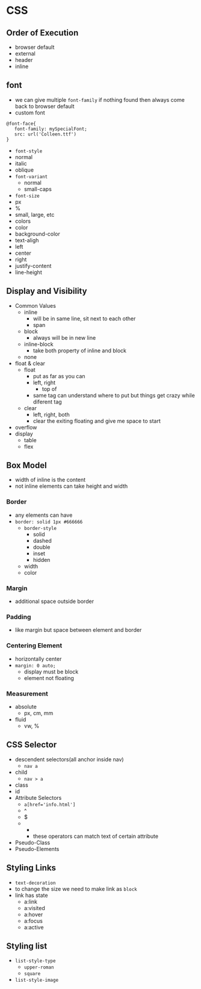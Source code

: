 # CSS 
## Order of Execution
 - browser default
 - external
 - header
 - inline

## font
 - we can give multiple `font-family` if nothing found then always come back to browser default
 - custom font
 ```
@font-face{
    font-family: mySpecialFont;
    src: url('Colleen.ttf')
}
 ```
  - `font-style`
   - normal
   - italic
   - oblique
  - `font-variant`
    - normal
    - small-caps
  - `font-size`
   - px
   - %
   - small, large, etc
  - colors
   - color
   - background-color 
  - text-aligh
   - left
   - center
   - right
   - justify-content
  - line-height

## Display and Visibility
  - Common Values
    - inline
      - will be in same line, sit next to each other
      - span
    - block
      - always will be in new line
    - inline-block  
      - take both property of inline and block
    - none
  - float & clear
    - float
      - put as far as you can
      - left, right
        - top of 
      - same tag can understand where to put but things get crazy while diferent tag
    - clear
      - left, right, both
      - clear the exiting floating and give me space to start
  - overflow
  - display
    - table
    - flex
## Box Model
  - width of inline is the content
  - not inline elements can take height and width
### Border
  - any elements can have
  - `border: solid 1px #666666`
    - `border-style`
      - solid
      - dashed
      - double
      - inset
      - hidden
    - width
    - color

### Margin
  - additional space outside border

### Padding
  - like margin but space between element and border 

### Centering Element
 - horizontally center
 - `margin: 0 auto;`
   - display must be block
   - element not floating

### Measurement
  - absolute
    - px, cm, mm
  - fluid
    - vw, %

## CSS Selector
 - descendent selectors(all anchor inside nav)
   - `nav a`
 - child
   - `nav > a`
 - class
 - id
 - Attribute Selectors
   - `a[href='info.html']` 
   - ^
   - $
   - *
     - these operators can match text of certain attribute
 - Pseudo-Class
 - Pseudo-Elements

## Styling Links
  - `text-decoration`
  - to change the size we need to make link as `block`
  - link has state
    - a:link
    - a:visited
    - a:hover
    - a:focus
    - a:active

## Styling list
  - `list-style-type`
    - `upper-roman`
    - `square`
  - `list-style-image`